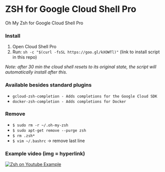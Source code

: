 # ZSH for Google Cloud Shell Pro

Oh My Zsh for Google Cloud Shell Pro

### Install
1. Open Cloud Shell Pro
2. Run: `sh -c "$(curl -fsSL https://goo.gl/kXOWTl)"` (link to install script in this repo)

_Note: after 30 min the cloud shell resets to its original state, the script will automatically install after this._

### Available besides standard plugins
- `gcloud-zsh-completion - Adds completions for the Google Cloud SDK`
- `docker-zsh-completion - Adds completions for Docker`

### Remove

- `$ sudo rm -r ~/.oh-my-zsh`
- `$ sudo apt-get remove --purge zsh`
- `$ rm .zsh*`
- `$ vim ~/.bashrc` -> remove last line

### Example video (img = hyperlink)

[![Zsh on Youtube Example](https://img.youtube.com/vi/I_jGAMR1Mi8/hqdefault.jpg)](https://www.youtube.com/watch?v=I_jGAMR1Mi8)